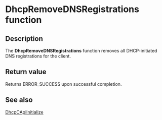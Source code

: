 # DhcpRemoveDNSRegistrations function

## Description

The **DhcpRemoveDNSRegistrations** function removes all DHCP-initiated DNS registrations for the client.

## Return value

Returns ERROR_SUCCESS upon successful completion.

## See also

[DhcpCApiInitialize](https://learn.microsoft.com/previous-versions/windows/desktop/api/dhcpcsdk/nf-dhcpcsdk-dhcpcapiinitialize)
